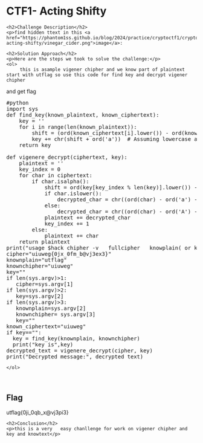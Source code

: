 
<!DOCTYPE html>
<html>

<body>
    <h1>CTF1- Acting Shifty</h1>

    <h2>Challenge Description</h2>
    <p>find hidden ttext in this <a href="https://phantom1ss.github.io/blog/2024/practice/cryptoctf1/crypto-acting-shifty/vinegar_cider.png">image</a>:

 
</p>
 
    <h2>Solution Approach</h2>
    <p>Here are the steps we took to solve the challenge:</p>
    <ol>
         this is asample vigener chipher and we know part of plaintext start with utflag so use this code for find key and decrypt vigener chipher
and get flag
<pre>
#python
import sys
def find_key(known_plaintext, known_ciphertext):
    key = ''
    for i in range(len(known_plaintext)):
        shift = (ord(known_ciphertext[i].lower()) - ord(known_plaintext[i].lower())) % 26
        key += chr(shift + ord('a'))  # Assuming lowercase alphabet
    return key

def vigenere_decrypt(ciphertext, key):
    plaintext = ''
    key_index = 0
    for char in ciphertext:
        if char.isalpha():
            shift = ord(key[key_index % len(key)].lower()) - ord('a')
            if char.islower():
                decrypted_char = chr((ord(char) - ord('a') - shift) % 26 + ord('a'))
            else:
                decrypted_char = chr((ord(char) - ord('A') - shift) % 26 + ord('A'))
            plaintext += decrypted_char
            key_index += 1
        else:
            plaintext += char
    return plaintext
print("usage $hack chipher -v   fullcipher   knowplain( or key)    knowncipher ") 
cipher="uiuweg{0jx_0fm_b@vj3ex3}"
knownplain="utflag"
knownchipher="uiuweg"
key=""
if len(sys.argv)>1:
   cipher=sys.argv[1]
if len(sys.argv)>2:
   key=sys.argv[2]
if len(sys.argv)>3:
   knownplain=sys.argv[2]
   knownchipher= sys.argv[3]
   key=""   
known_ciphertext="uiuweg"
if key=="":
  key = find_key(knownplain, knownchipher)
  print("key is",key)
decrypted_text = vigenere_decrypt(cipher, key)
print("Decrypted message:", decrypted_text)
</pre>
    
    </ol>
<br>
    <h2>Flag</h2>
    <p class="flag">utflag{0ji_0qb_x@vj3pi3}
</p>

    <h2>Conclusion</h2>
    <p>this is a very   easy chanllenge for work on vigener chipher and key and knowtext</p>
</body>
</html>


